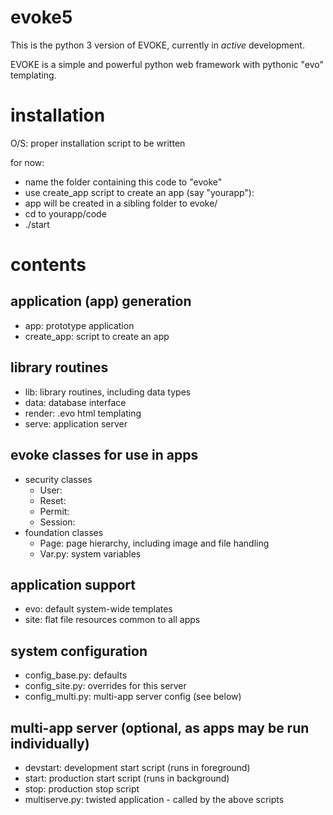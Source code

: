 # evoke5

This is the python 3 version of EVOKE, currently in _active_ development.

EVOKE is a simple and powerful python web framework with pythonic "evo" templating.

installation
==
O/S: proper installation script to be written

for now:
- name the folder containing this code to "evoke"
- use create_app script to create an app (say "yourapp"): 
 - app will be created in a sibling folder to evoke/
 - cd to yourapp/code
 - ./start

contents
==

application (app) generation 
--
- app: prototype application
- create_app: script to create an app

library routines
--
- lib: library routines, including data types  
- data: database interface
- render: .evo html templating
- serve: application server

evoke classes for use in apps
--
- security classes
  - User: 
  - Reset:
  - Permit:
  - Session:
- foundation classes
  - Page: page hierarchy, including image and file handling
  - Var.py: system variables

application support
--
- evo: default system-wide templates
- site: flat file resources common to all apps 

system configuration
--
 - config_base.py: defaults
 - config_site.py: overrides for this server
 - config_multi.py: multi-app server config (see below)

multi-app server (optional, as apps may be run individually)
--
 - devstart: development start script (runs in foreground) 
 - start: production start script (runs in background)
 - stop: production stop script
 - multiserve.py: twisted application - called by the above scripts
